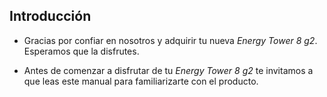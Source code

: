 ## Introducción

* Gracias por confiar en nosotros y adquirir tu nueva *Energy Tower 8 g2*. Esperamos que la disfrutes.

* Antes de comenzar a disfrutar de tu *Energy Tower 8 g2* te invitamos a que leas este manual para familiarizarte con el producto. 


